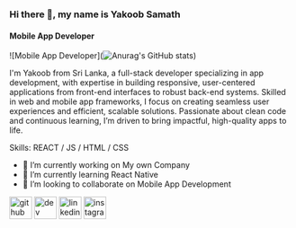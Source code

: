 ### Hi there 👋, my name is Yakoob Samath
#### Mobile App Developer
![Mobile App Developer](![Anurag's GitHub stats](https://github-readme-stats.vercel.app/api?username=yakoob010&show_icons=true&theme=radical))

I'm Yakoob from Sri Lanka, a full-stack developer specializing in app development, with expertise in building responsive, user-centered applications from front-end interfaces to robust back-end systems. Skilled in web and mobile app frameworks, I focus on creating seamless user experiences and efficient, scalable solutions. Passionate about clean code and continuous learning, I’m driven to bring impactful, high-quality apps to life.

Skills: REACT / JS / HTML / CSS

- 🔭 I’m currently working on My own Company 
- 🌱 I’m currently learning React Native 
- 👯 I’m looking to collaborate on Mobile App Development 


[<img src='https://cdn.jsdelivr.net/npm/simple-icons@3.0.1/icons/github.svg' alt='github' height='40'>](https://github.com/yakoob010)  [<img src='https://cdn.jsdelivr.net/npm/simple-icons@3.0.1/icons/dev-dot-to.svg' alt='dev' height='40'>](https://dev.to/yakoob010)  [<img src='https://cdn.jsdelivr.net/npm/simple-icons@3.0.1/icons/linkedin.svg' alt='linkedin' height='40'>](https://www.linkedin.com/in/yakoob-samath/)  [<img src='https://cdn.jsdelivr.net/npm/simple-icons@3.0.1/icons/instagram.svg' alt='instagram' height='40'>](https://www.instagram.com/yakoob_fahd/)  

